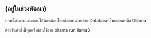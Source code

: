 (อยู่ในช่วงพัฒนา)
-
บอทนี้สามารถถามตอบได้นิดหน่อยโดยคำตอบนำมาจาก Database 
โมเดลบอทคือ Ollama

ต้องรันคำสั่งนี้ทุกครั้งก่อนใช้งาน ollama run llama3
